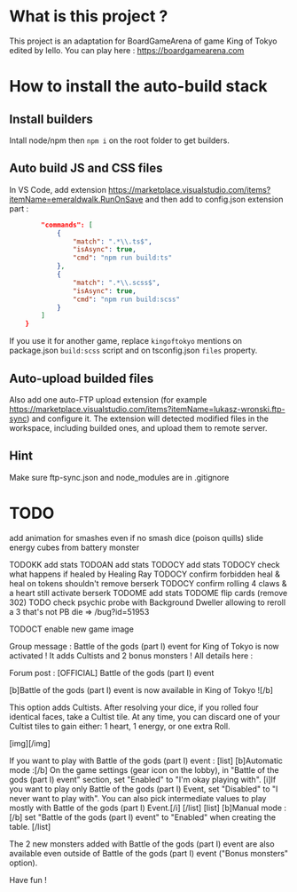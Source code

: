 # What is this project ? 
This project is an adaptation for BoardGameArena of game King of Tokyo edited by Iello.
You can play here : https://boardgamearena.com

# How to install the auto-build stack

## Install builders
Intall node/npm then `npm i` on the root folder to get builders.

## Auto build JS and CSS files
In VS Code, add extension https://marketplace.visualstudio.com/items?itemName=emeraldwalk.RunOnSave and then add to config.json extension part :
```json
        "commands": [
            {
                "match": ".*\\.ts$",
                "isAsync": true,
                "cmd": "npm run build:ts"
            },
            {
                "match": ".*\\.scss$",
                "isAsync": true,
                "cmd": "npm run build:scss"
            }
        ]
    }
```
If you use it for another game, replace `kingoftokyo` mentions on package.json `build:scss` script and on tsconfig.json `files` property.

## Auto-upload builded files
Also add one auto-FTP upload extension (for example https://marketplace.visualstudio.com/items?itemName=lukasz-wronski.ftp-sync) and configure it. The extension will detected modified files in the workspace, including builded ones, and upload them to remote server.

## Hint
Make sure ftp-sync.json and node_modules are in .gitignore

# TODO
add animation for smashes even if no smash dice (poison quills)
slide energy cubes from battery monster

TODOKK add stats
TODOAN add stats
TODOCY add stats
TODOCY check what happens if healed by Healing Ray
TODOCY confirm forbidden heal & heal on tokens shouldn't remove berserk
TODOCY confirm rolling 4 claws & a heart still activate berserk
TODOME add stats
TODOME flip cards (remove 302)
TODO check psychic probe with Background Dweller allowing to reroll a 3 that's not PB die => /bug?id=51953

TODOCT enable new game image

Group message :
Battle of the gods (part I) event for King of Tokyo is now activated !
It adds Cultists and 2 bonus monsters !
All details here : <todo lien forum>

Forum post :
[OFFICIAL] Battle of the gods (part I) event

[b]Battle of the gods (part I) event is now available in King of Tokyo ![/b]

This option adds Cultists. After resolving your dice, if you rolled four identical faces, take a Cultist tile. At any time, you can discard one of your Cultist tiles to gain either: 1 heart, 1 energy, or one extra Roll.

[img]<TODO lien image>[/img]

If you want to play with Battle of the gods (part I) event :
[list]
[b]Automatic mode :[/b] On the game settings (gear icon on the lobby), in "Battle of the gods (part I) event" section, set "Enabled" to "I'm okay playing with". [i]If you want to play only Battle of the gods (part I) Event, set "Disabled" to "I never want to play with". You can also pick intermediate values to play mostly with Battle of the gods (part I) Event.[/i]
[/list]
[list]
[b]Manual mode :[/b] set "Battle of the gods (part I) event" to "Enabled" when creating the table.
[/list]

The 2 new monsters added with Battle of the gods (part I) event are also available even outside of Battle of the gods (part I) event ("Bonus monsters" option).

Have fun !
